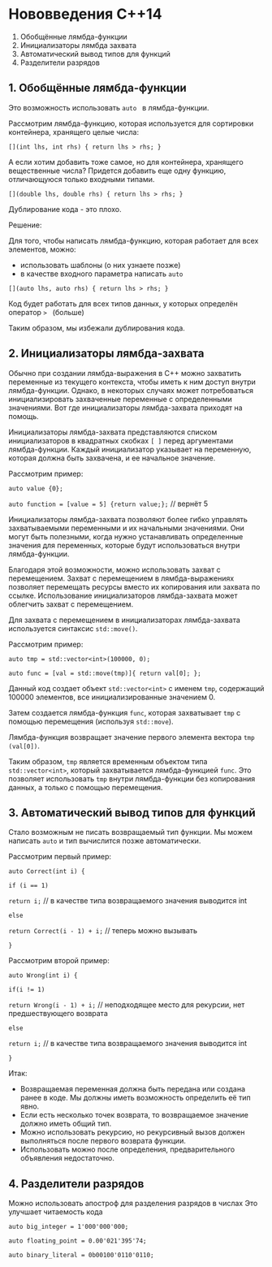 # Нововведения C++14

1. Обобщённые лямбда-функции
2. Инициализаторы лямбда захвата
3. Автоматический вывод типов для функций
4. Разделители разрядов

## 1. Обобщённые лямбда-функции

Это возможность использовать  `auto ` в лямбда-функции.

Рассмотрим лямбда-функцию, которая используется для сортировки контейнера, хранящего целые числа:   

 `[](int lhs, int rhs) { return lhs > rhs; } `

А если хотим добавить тоже самое, но для контейнера, хранящего вещественные числа? Придется добавить еще одну функцию, отличающуюся только входными типами.

 `[](double lhs, double rhs) { return lhs > rhs; } `

Дублирование кода - это плохо.

Решение: 

Для того, чтобы написать лямбда-функцию, которая работает для всех элементов, можно:
- использовать шаблоны (о них узнаете позже)
- в качестве входного параметра написать  `auto `

 `[](auto lhs, auto rhs) { return lhs > rhs; } `

Код будет работать для всех типов данных, у которых определён оператор  `> ` (больше)

Таким образом, мы избежали дублирования кода.


## 2. Инициализаторы лямбда-захвата

Обычно при создании лямбда-выражения в C++ можно захватить переменные из текущего контекста, чтобы иметь к ним доступ внутри лямбда-функции. Однако, в некоторых случаях может потребоваться инициализировать захваченные переменные с определенными значениями. Вот где инициализаторы лямбда-захвата приходят на помощь.

Инициализаторы лямбда-захвата представляются списком инициализаторов в квадратных скобках  `[ ]` перед аргументами лямбда-функции. Каждый инициализатор указывает на переменную, которая должна быть захвачена, и ее начальное значение.

Рассмотрим пример:

`auto value {0};`


`auto function = [value = 5] {return value;};` // вернёт 5


Инициализаторы лямбда-захвата позволяют более гибко управлять захватываемыми переменными и их начальными значениями. Они могут быть полезными, когда нужно устанавливать определенные значения для переменных, которые будут использоваться внутри лямбда-функции.

Благодаря этой возможности, можно использовать захват с перемещением. Захват с перемещением в лямбда-выражениях позволяет перемещать ресурсы вместо их копирования или захвата по ссылке. Использование инициализаторов лямбда-захвата может облегчить захват с перемещением.

Для захвата с перемещением в инициализаторах лямбда-захвата используется синтаксис `std::move()`. 

Рассмотрим пример:

`auto tmp = std::vector<int>(100000, 0);`


`auto func = [val = std::move(tmp)]{ return val[0]; };`

Данный код создает объект `std::vector<int>` с именем `tmp`, содержащий 100000 элементов, все инициализированные значением 0. 

Затем создается лямбда-функция `func`, которая захватывает `tmp` с помощью перемещения (используя `std::move`). 

Лямбда-функция возвращает значение первого элемента вектора `tmp (val[0])`.

Таким образом, `tmp` является временным объектом типа `std::vector<int>`, который захватывается лямбда-функцией `func`. Это позволяет использовать `tmp` внутри лямбда-функции без копирования данных, а только с помощью перемещения.

## 3. Автоматический вывод типов для функций  

Стало возможным не писать возвращаемый тип функции. Мы можем написать `auto` и тип вычислится позже автоматически.


Рассмотрим первый пример:

`auto Correct(int i) {`

`if (i == 1)`
 
 `return i;` // в качестве типа возвращаемого значения выводится int
 
 `else`
 
   `return Correct(i - 1) + i;` // теперь можно вызывать
   
`}`

Рассмотрим второй пример:

`auto Wrong(int i) {`

`if(i != 1)`

`return Wrong(i - 1) + i;` // неподходящее место для рекурсии, нет предшествующего возврата

`else`

`return i;` // в качестве типа возвращаемого значения выводится int

`}`

Итак:

- Возвращаемая переменная должна быть передана или создана ранее в коде. Мы должны иметь возможность определить её тип явно.
- Если есть несколько точек возврата, то возвращаемое значение должно иметь общий тип.
- Можно использовать рекурсию, но рекурсивный вызов должен выполняться после первого возврата функции.
- Использовать можно после определения, предварительного объявления недостаточно.

## 4. Разделители разрядов 

Можно использовать апостроф для разделения разрядов в числах
Это улучшает читаемость кода

`auto big_integer = 1'000'000'000;`

`auto floating_point = 0.00'021'395'74;`

`auto binary_literal = 0b00100'0110'0110;`

